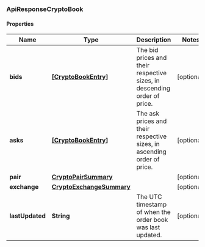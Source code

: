 ### ApiResponseCryptoBook

#### Properties
Name | Type | Description | Notes
------------ | ------------- | ------------- | -------------
**bids** | [**[CryptoBookEntry]**](CryptoBookEntry.md) | The bid prices and their respective sizes, in descending order of price. | [optional] 
**asks** | [**[CryptoBookEntry]**](CryptoBookEntry.md) | The ask prices and their respective sizes, in ascending order of price. | [optional] 
**pair** | [**CryptoPairSummary**](CryptoPairSummary.md) |  | [optional] 
**exchange** | [**CryptoExchangeSummary**](CryptoExchangeSummary.md) |  | [optional] 
**lastUpdated** | **String** | The UTC timestamp of when the order book was last updated. | [optional] 



